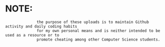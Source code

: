 # NOTE: 
                  the purpose of these uploads is to maintain Github activity and daily coding habits
                  for my own personal means and is neither intended to be used as a resource or to
                  promote cheating among other Computer Science students.
